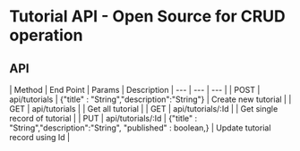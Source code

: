 # Tutorial API - Open Source for CRUD operation

## API 

| Method | End Point | Params | Description
| --- | --- | --- |
| POST | api/tutorials | {"title" : "String","description":"String"} | Create new tutorial |
| GET | api/tutorials |  | Get all tutorial |
| GET | api/tutorials/:Id |  | Get single record of tutorial |
| PUT | api/tutorials/:Id | {"title" : "String","description":"String", "published" : boolean,} | Update tutorial record using Id |
